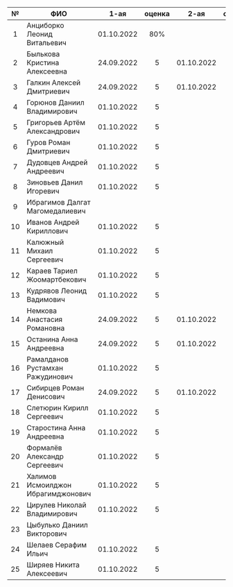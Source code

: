 | №     | ФИО                                | 1-ая       | оценка | 2-ая       | оценка | 3-ая       | оценка | карма |
| :---: | ---------------------------------- | :--------: | :----: | :--------: | :----: | :--------: | :---:  | :---: |
| 1     | Анциборко Леонид Витальевич        | 01.10.2022 | 80%    |            |        | 9          |        |       |
| 2     | Былькова Кристина Алексеевна       | 24.09.2022 | 5      | 01.10.2022 | 5      | 01.10.2022 | 5      | 0.3   |
| 3     | Галкин Алексей Дмитриевич          | 24.09.2022 | 5      | 01.10.2022 | 5      | 34         |        |       |
| 4     | Горюнов Даниил Владимирович        | 01.10.2022 | 5      |            |        | 28         |        |       |
| 5     | Григорьев Артём Александрович      | 01.10.2022 | 5      |            |        | 10         |        |       |
| 6     | Гуров Роман Дмитриевич             | 01.10.2022 | 5      |            |        | 14         |        | 0.3   |
| 7     | Дудовцев Андрей Андреевич          | 01.10.2022 | 5      |            |        | 40         |        |       |
| 8     | Зиновьев Данил Игоревич            | 01.10.2022 | 5      |            |        | 4          |        |       |
| 9     | Ибрагимов Далгат Магомедалиевич    |            |        |            |        | 35         |        |       |
| 10    | Иванов Андрей Кириллович           | 01.10.2022 | 5      |            |        | 6          |        |       |
| 11    | Калюжный Михаил Сергеевич          | 01.10.2022 | 5      |            |        | 01.10.2022 | 5      |       |
| 12    | Караев Тариел Жоомартбекович       | 01.10.2022 | 5      |            |        | 01.10.2022 | 5      |       |
| 13    | Кудрявов Леонид Вадимович          | 01.10.2022 | 5      |            |        | 30         |        |       |
| 14    | Немкова Анастасия Романовна        | 24.09.2022 | 5      | 01.10.2022 | 5      | 46         | 80%    |       |
| 15    | Останина Анна Андреевна            | 24.09.2022 | 5      | 01.10.2022 | 5      | 24         |        |       |
| 16    | Рамалданов Рустамхан Ражудинович   | 01.10.2022 | 5      |            |        | 01.10.2022 | 5      |       |
| 17    | Сибирцев Роман Денисович           | 24.09.2022 | 5      | 01.10.2022 | 5      | 31         |        |       |
| 18    | Слетюрин Кирилл Сергеевич          | 01.10.2022 | 5      |            |        | 25         |        |       |
| 19    | Старостина Анна Андреевна          | 01.10.2022 | 5      |            |        | 15         |        |       |
| 20    | Формалёв Александр Сергеевич       | 01.10.2022 | 5      |            |        | 44         |        |       |
| 21    | Халимов Исмоилджон Ибрагимджонович | 01.10.2022 | 5      |            |        | 8          |        |       |
| 22    | Цирулев Николай Владимирович       | 01.10.2022 | 5      |            |        | 32         |        |       |
| 23    | Цыбулько Даниил Викторович         |            |        |            |        | 43         |        |       |
| 24    | Шелаев Серафим Ильич               | 01.10.2022 | 5      |            |        | 51         |        |       |
| 25    | Ширяев Никита Алексеевич           | 01.10.2022 | 5      |            |        | 41         |        |       |
